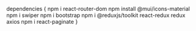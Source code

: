 
dependencies
{
	npm i react-router-dom
	npm install @mui/icons-material
	npm i swiper
	npm i bootstrap
	npm i @reduxjs/toolkit react-redux redux axios
	npm i react-paginate
}